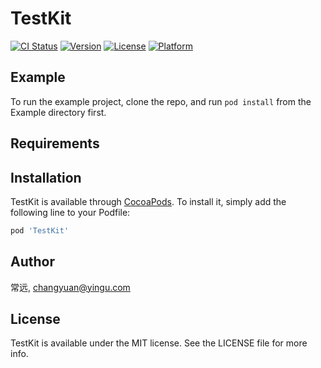 # TestKit

[![CI Status](https://img.shields.io/travis/常远/TestKit.svg?style=flat)](https://travis-ci.org/常远/TestKit)
[![Version](https://img.shields.io/cocoapods/v/TestKit.svg?style=flat)](https://cocoapods.org/pods/TestKit)
[![License](https://img.shields.io/cocoapods/l/TestKit.svg?style=flat)](https://cocoapods.org/pods/TestKit)
[![Platform](https://img.shields.io/cocoapods/p/TestKit.svg?style=flat)](https://cocoapods.org/pods/TestKit)

## Example

To run the example project, clone the repo, and run `pod install` from the Example directory first.

## Requirements

## Installation

TestKit is available through [CocoaPods](https://cocoapods.org). To install
it, simply add the following line to your Podfile:

```ruby
pod 'TestKit'
```

## Author

常远, changyuan@yingu.com

## License

TestKit is available under the MIT license. See the LICENSE file for more info.
